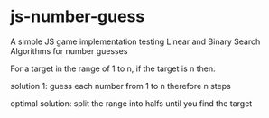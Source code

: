 # js-number-guess
A simple JS game implementation testing Linear and Binary Search Algorithms for number guesses

For a target in the range of 1 to n, if the target is n then:

solution 1: 
guess each number from 1 to n therefore n steps

optimal solution: 
split the range into halfs until you find the target